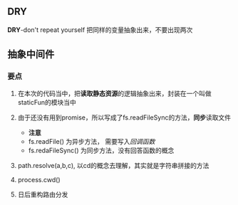 ## DRY 
**DRY**-don't repeat yourself  把同样的变量抽象出来，不要出现两次

## 抽象中间件


### 要点
1. 在本次的代码当中，把**读取静态资源**的逻辑抽象出来，封装在一个叫做staticFun的模块当中

2. 由于还没有用到promise，所以写成了fs.readFileSync的方法，**同步**读取文件
    - **注意**
    - fs.readFile() 为异步方法， 需要写入*回调函数*
    - fs.redaFileSync() 为同步方法，没有回答函数的概念

3. path.resolve(a,b,c), 以cd的概念去理解，其实就是字符串拼接的方法

4. process.cwd()

5. 日后重构路由分发